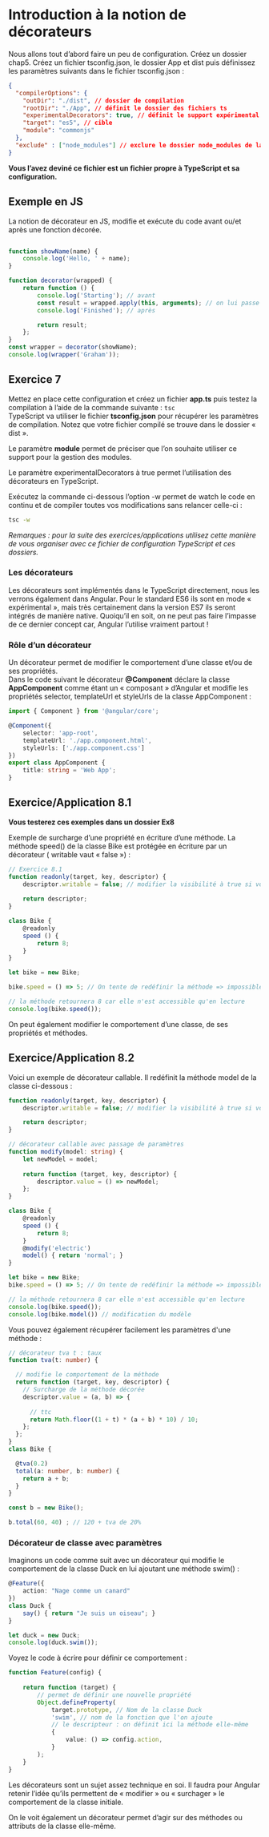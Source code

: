 # Introduction à la notion de décorateurs

Nous allons tout d’abord faire un peu de configuration. Créez un dossier chap5. Créez un fichier
tsconfig.json, le dossier App et dist puis définissez les paramètres suivants dans le fichier tsconfig.json :

```json
{
  "compilerOptions": {
    "outDir": "./dist", // dossier de compilation
    "rootDir": "./App", // définit le dossier des fichiers ts
    "experimentalDecorators": true, // définit le support expérimental des décorateurs
    "target": "es5", // cible
    "module": "commonjs"
  },
  "exclude" : ["node_modules"] // exclure le dossier node_modules de la compilation
}
```
**Vous l’avez deviné ce fichier est un fichier propre à TypeScript et sa configuration.**

## Exemple en JS 

La notion de décorateur en JS, modifie et exécute du code avant ou/et après une fonction décorée.

```js

function showName(name) {
    console.log('Hello, ' + name);
}

function decorator(wrapped) {
    return function () {
        console.log('Starting'); // avant
        const result = wrapped.apply(this, arguments); // on lui passe des paramètres
        console.log('Finished'); // après

        return result;
    };
}
const wrapper = decorator(showName);
console.log(wrapper('Graham'));
```


## Exercice 7

Mettez en place cette configuration et créez un fichier **app.ts** puis testez la compilation à l’aide de la
commande suivante : ```tsc```  
TypeScript va utiliser le fichier **tsconfig.json** pour récupérer les paramètres de compilation. Notez que
votre fichier compilé se trouve dans le dossier « dist ».

Le paramètre **module** permet de préciser que l’on souhaite utiliser ce support pour la gestion des
modules. 

Le paramètre experimentalDecorators à true permet l’utilisation des décorateurs en TypeScript.

Exécutez la commande ci-dessous l’option -w permet de watch le code en continu et de compiler
toutes vos modifications sans relancer celle-ci :

```bash
tsc -w
```

*Remarques : pour la suite des exercices/applications utilisez cette manière de vous organiser avec ce
fichier de configuration TypeScript et ces dossiers.*

### Les décorateurs 

Les décorateurs sont implémentés dans le TypeScript directement, nous les verrons également dans
Angular. Pour le standard ES6 ils sont en mode « expérimental », mais très certainement dans la
version ES7 ils seront intégrés de manière native. Quoiqu’il en soit, on ne peut pas faire l’impasse de ce
dernier concept car, Angular l’utilise vraiment partout !

### Rôle d’un décorateur

Un décorateur permet de modifier le comportement d’une classe et/ou de ses propriétés.  
Dans le code suivant le décorateur **@Component** déclare la classe **AppComponent** comme étant un
« composant » d’Angular et modifie les propriétés selector, templateUrl et styleUrls de la classe
AppComponent :

```typescript
import { Component } from '@angular/core';

@Component({
    selector: 'app-root',
    templateUrl: './app.component.html',
    styleUrls: ['./app.component.css']
})
export class AppComponent {
    title: string = 'Web App';
}
```

## Exercice/Application 8.1

**Vous testerez ces exemples dans un dossier Ex8**

Exemple de surcharge d’une propriété en écriture d’une méthode. La méthode speed() de la classe Bike
est protégée en écriture par un décorateur ( writable vaut « false ») :

```typescript
// Exercice 8.1
function readonly(target, key, descriptor) {
    descriptor.writable = false; // modifier la visibilité à true si vous voulez redéfinir la méthode
    
    return descriptor;
}

class Bike {
    @readonly
    speed () {
        return 8;
    }
}

let bike = new Bike;

bike.speed = () => 5; // On tente de redéfinir la méthode => impossible car writable = false

// la méthode retournera 8 car elle n'est accessible qu'en lecture
console.log(bike.speed());
``` 

On peut également modifier le comportement d’une classe, de ses propriétés et méthodes.

## Exercice/Application 8.2

Voici un exemple de décorateur callable. Il redéfinit la méthode model de la classe ci-dessous :

```typescript
function readonly(target, key, descriptor) {
    descriptor.writable = false; // modifier la visibilité à true si vous voulez redéfinir la méthode

    return descriptor;
}

// décorateur callable avec passage de paramètres 
function modify(model: string) {
    let newModel = model;
    
    return function (target, key, descriptor) {
        descriptor.value = () => newModel;
    };
}

class Bike {
    @readonly
    speed () {
        return 8;
    }
    @modify('electric')
    model() { return 'normal'; }
}

let bike = new Bike;
bike.speed = () => 5; // On tente de redéfinir la méthode => impossible car writable = false

// la méthode retournera 8 car elle n'est accessible qu'en lecture
console.log(bike.speed());
console.log(bike.model()) // modification du modèle
```

Vous pouvez également récupérer facilement les paramètres d'une méthode :

```ts
// décorateur tva t : taux
function tva(t: number) {

  // modifie le comportement de la méthode
  return function (target, key, descriptor) {
    // Surcharge de la méthode décorée
    descriptor.value = (a, b) => {
      
      // ttc
      return Math.floor((1 + t) * (a + b) * 10) / 10; 
    };
  };
}
class Bike {

  @tva(0.2)
  total(a: number, b: number) {
    return a + b;
  }
}

const b = new Bike();

b.total(60, 40) ; // 120 + tva de 20%
```

### Décorateur de classe avec paramètres

Imaginons un code comme suit avec un décorateur qui modifie le comportement de la classe Duck en lui ajoutant une méthode swim() :

```typescript
@Feature({
    action: "Nage comme un canard"
})
class Duck {
    say() { return "Je suis un oiseau"; }
}

let duck = new Duck;
console.log(duck.swim());
```

Voyez le code à écrire pour définir ce comportement :

```typescript
function Feature(config) {
    
    return function (target) {
        // permet de définir une nouvelle propriété
        Object.defineProperty(
            target.prototype, // Nom de la classe Duck
            'swim', // nom de la fonction que l'on ajoute
            // le descripteur : on définit ici la méthode elle-même
            {
                value: () => config.action,
            }
        );
    }
}
```

Les décorateurs sont un sujet assez technique en soi. Il faudra pour Angular retenir l’idée qu’ils
permettent de « modifier » ou « surchager » le comportement de la classe initiale.

On le voit également un décorateur permet d’agir sur des méthodes ou attributs de la classe elle-même.